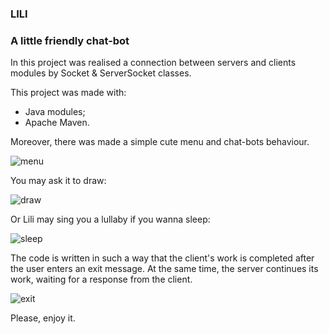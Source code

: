 ### LILI ###
### A little friendly chat-bot ###
In this project was realised a connection between servers and clients modules by Socket & ServerSocket classes.

This project was made with:
- Java modules;
- Apache Maven.

Moreover, there was made a simple cute menu and chat-bots behaviour.

![menu](https://github.com/phorne-21/projects_images/raw/dev1/web-services-hws/csh1_menu.bmp)

You may ask it to draw:

![draw](https://github.com/phorne-21/projects_images/raw/dev1/web-services-hws/csh3_draw.bmp)

Or Lili may sing you a lullaby if you wanna sleep:

![sleep](https://github.com/phorne-21/projects_images/raw/dev1/web-services-hws/csh5_sleep.bmp)

The code is written in such a way that the client's work is completed after the user enters an exit message. At the same time, the server continues its work, waiting for a response from the client.

![exit](https://github.com/phorne-21/projects_images/raw/dev1/web-services-hws/client_exit.bmp)

Please, enjoy it.
